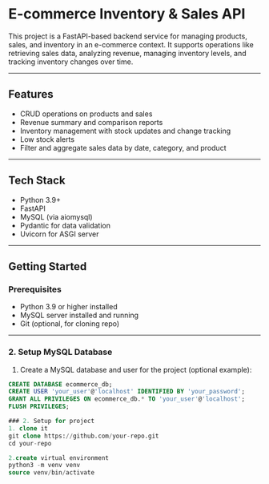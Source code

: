 
# E-commerce Inventory & Sales API

This project is a FastAPI-based backend service for managing products, sales, and inventory in an e-commerce context. It supports operations like retrieving sales data, analyzing revenue, managing inventory levels, and tracking inventory changes over time.

---

## Features

- CRUD operations on products and sales
- Revenue summary and comparison reports
- Inventory management with stock updates and change tracking
- Low stock alerts
- Filter and aggregate sales data by date, category, and product

---

## Tech Stack

- Python 3.9+
- FastAPI
- MySQL (via aiomysql)
- Pydantic for data validation
- Uvicorn for ASGI server

---

## Getting Started

### Prerequisites

- Python 3.9 or higher installed
- MySQL server installed and running
- Git (optional, for cloning repo)

---


### 2. Setup MySQL Database

1. Create a MySQL database and user for the project (optional example):

```sql
CREATE DATABASE ecommerce_db;
CREATE USER 'your_user'@'localhost' IDENTIFIED BY 'your_password';
GRANT ALL PRIVILEGES ON ecommerce_db.* TO 'your_user'@'localhost';
FLUSH PRIVILEGES;

### 2. Setup for project
1. clone it
git clone https://github.com/your-repo.git
cd your-repo

2.create virtual environment
python3 -m venv venv
source venv/bin/activate
